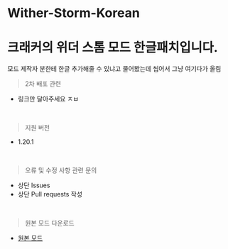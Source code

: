 # Wither-Storm-Korean
크래커의 위더 스톰 모드 한글패치입니다. 
=

모드 제작자 분한테 한글 추가해줄 수 있냐고 물어봤는데 씹어서 그냥 여기다가 올림

> 2차 배포 관련
- 링크만 달아주세요 ㅈㅂ

<br>

> 지원 버전
- 1.20.1

<br>

> 오류 및 수정 사항 관련 문의
- 상단 Issues
- 상단 Pull requests 작성

<br>
  
> 원본 모드 다운로드
- [원본 모드](https://www.curseforge.com/minecraft/mc-mods/crackers-wither-storm-mod)
